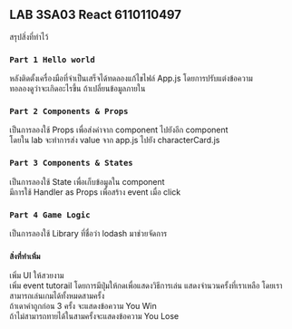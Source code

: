 ## LAB 3SA03 React 6110110497
สรุปสิ่งที่ทำไว้

### `Part 1 Hello world`

หลังติดตั้งเครื่องมือที่จำเป็นเสร็จได้ทดลองแก้ไขไฟล์ App.js โดยการปรับแต่งข้อความ <br />
ทอลองดูว่าจะเกิดอะไรขึ้น ถ้าเปลี่ยนข้อมูลภายใน 

### `Part 2 Components & Props`

เป็นการลองใช้ Props เพื่อส่งค่าจาก component ไปยังอีก component <br />
โดยใน lab จะทำการส่ง value จาก app.js ไปยัง characterCard.js

### `Part 3 Components & States`

เป็นการลองใช้ State เพื่อเก็บข้อมูลใน component <br />
มีการใช้ Handler as Props เพื่อสร้าง event เมื่อ click 

### `Part 4 Game Logic`

เป็นการลองใช้ Library ที่ชื่อว่า lodash มาช่วยจัดการ <br />

### `สิ่งที่ทำเพิ่ม`
เพิ่ม UI ให้สวยงาม <br />
เพิ่ม event tutorail โดยการมีปุ่มให้กดเพื่อแสดงวิธีการเล่น
แสดงจำนวนครั้งที่เราเหลือ โดยเราสามารถเล่นเกมได้ทั้งหมดสามครั้ง<br />
 ถ้าเดาคำถูกก่อน 3 ครั้ง จะแสดงข้อความ You Win <br />
 ถ้าไม่สามารถทายได้ในสามครั้งจะแสดงข้อความ You Lose



